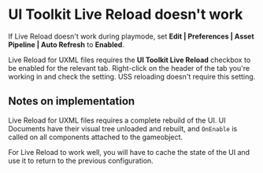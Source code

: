 # UI Toolkit Live Reload doesn't work
If Live Reload doesn't work during playmode, set **Edit | Preferences | Asset Pipeline | Auto Refresh** to **Enabled**.

Live Reload for UXML files requires the **UI Toolkit Live Reload** checkbox to be enabled for the relevant tab. Right-click on the header of the tab you're working in and check the setting. USS reloading doesn't require this setting.

## Notes on implementation
Live Reload for UXML files requires a complete rebuild of the UI. UI Documents have their visual tree unloaded and rebuilt, and `OnEnable` is called on all components attached to the gameobject.

For Live Reload to work well, you will have to cache the state of the UI and use it to return to the previous configuration.
